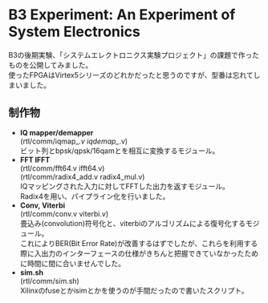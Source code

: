 B3 Experiment: An Experiment of System Electronics
==================================================

B3の後期実験、「システムエレクトロニクス実験プロジェクト」の課題で作ったものを公開してみました。  
使ったFPGAはVirtex5シリーズのどれかだったと思うのですが、型番は忘れてしまいました。

制作物
------
* __IQ mapper/demapper__  
  (rtl/comm/iqmap_*.v iqdemap_*.v)  
  ビット列とbpsk/qpsk/16qamとを相互に変換するモジュール。  
* __FFT IFFT__  
  (rtl/comm/fft64.v ifft64.v)  
  (rtl/comm/radix4_add.v radix4_mul.v)  
  IQマッピングされた入力に対してFFTした出力を返すモジュール。  
  Radix4を用い、パイプライン化を行いました。  
* __Conv, Viterbi__  
  (rtl/comm/conv.v viterbi.v)  
  畳込み(convolution)符号化と、viterbiのアルゴリズムによる復号化するモジュール。  
  これによりBER(Bit Error Rate)が改善するはずでしたが、これらを利用する際に入出力のインターフェースの仕様がきちんと把握できていなかったために時間に間に合いませんでした。  
* __sim.sh__  
  (rtl/comm/sim.sh)  
  Xilinxのfuseとかisimとかを使うのが手間だったので書いたスクリプト。  

